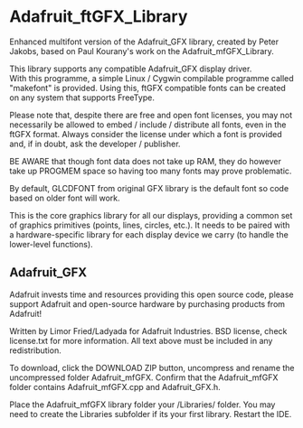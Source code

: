 Adafruit_ftGFX_Library
======================

Enhanced multifont version of the Adafruit_GFX library, created by Peter Jakobs, based on Paul Kourany's 
work on the Adafruit_mfGFX_Library.

This library supports any compatible Adafruit_GFX display driver.  
With this programme, a simple Linux / Cygwin compilable programme called "makefont" is provided. 
Using this, ftGFX compatible fonts can be created on any system that supports FreeType.

Please note that, despite there are free and open font licenses, you may not necessarily be allowed to 
embed / include / distribute all fonts, even in the ftGFX format. Always consider the license under which
a font is provided and, if in doubt, ask the developer / publisher.

BE AWARE that though font data does not take up RAM, they do however take up PROGMEM space so having
too many fonts may prove problematic.

By default, GLCDFONT from original GFX library is the default font so code based on older font will work.

This is the core graphics library for all our displays, providing a common set of graphics
primitives (points, lines, circles, etc.).  It needs to be paired with a hardware-specific
library for each display device we carry (to handle the lower-level functions).

Adafruit_GFX
------------

Adafruit invests time and resources providing this open source code, please support Adafruit
and open-source hardware by purchasing products from Adafruit!

Written by Limor Fried/Ladyada for Adafruit Industries.
BSD license, check license.txt for more information.
All text above must be included in any redistribution.

To download, click the DOWNLOAD ZIP button, uncompress and rename the uncompressed folder
Adafruit_mfGFX. Confirm that the Adafruit_mfGFX folder contains Adafruit_mfGFX.cpp and
Adafruit_GFX.h.

Place the Adafruit_mfGFX library folder your <arduinosketchfolder>/Libraries/ folder. You may need
to create the Libraries subfolder if its your first library. Restart the IDE.






